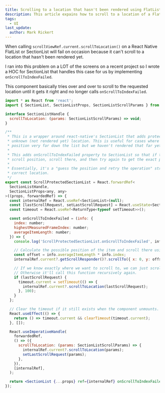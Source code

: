 ```yaml
---
title: Scrolling to a location that hasn't been rendered using FlatList or SectionList
description: This article expains how to scroll to a location of a FlatList or SectionList that hasn't rendered yet
tags:
  - UI
last_update:
  author: Mark Rickert
---
```


When calling `scrollViewRef.current.scrollToLocation()` on a React Native FlatList or SectionList will fail on occasion because it can't scroll to a location that hasn't been rendered yet.

I ran into this problem on a LOT of the screens on a recent project so I wrote a HOC for SectionList that handles this case for us by implementing `onScrollToIndexFailed`.

This component basically tries over and over to scroll to the requested location until it gets it right and no longer calls `onScrollToIndexFailed`.

```jsx
import * as React from 'react';
import { SectionList, SectionListProps, SectionListScrollParams } from 'react-native';

interface SectionListHandle {
  scrollToLocation: (params: SectionListScrollParams) => void;
}

/**
 * This is a wrapper around react-native's SectionList that adds protection against scrolling to an
 * unknown (not rendered yet) location. This is useful for cases where the user wants to scroll to a
 * position very far down the list but we haven't rendered that far yet.
 *
 * This adds onScrollToIndexFailed property to SectionList so that if the scroll fails, we calculate the aproximate
 * scroll position, scroll there, and then try again to get the exact position requested.
 *
 * Essentially, it's a "guess the position and retry the operation" strategy until the list is scrolled to the
 * correct location.
 */
export const ScrollProtectedSectionList = React.forwardRef<
  SectionListHandle,
  SectionListProps<any, any>
>((props, forwardedRef) => {
  const internalRef = React.useRef<SectionList>(null);
  const [lastScrollRequest, setLastScrollRequest] = React.useState<SectionListScrollParams>();
  const timeout = React.useRef<ReturnType<typeof setTimeout>>();

  const onScrollToIndexFailed = (info: {
    index: number;
    highestMeasuredFrameIndex: number;
    averageItemLength: number;
  }) => {
    console.log('ScrollProtectedSectionList.onScrollToIndexFailed', info);

    // Calculate the possible position of the item and scroll there using the internal scroll responder.
    const offset = info.averageItemLength * info.index;
    internalRef.current?.getScrollResponder()?.scrollTo({ x: 0, y: offset, animated: false });

    // If we know exactly where we want to scroll to, we can just scroll now since the item is likely visible.
    // Otherwise it'll call this function recursively again.
    if (lastScrollRequest) {
      timeout.current = setTimeout(() => {
        internalRef.current?.scrollToLocation(lastScrollRequest);
      }, 100);
    }
  };

  // Clear the timeout if it still exists when the component unmounts.
  React.useEffect(() => {
    return () => timeout.current && clearTimeout(timeout.current);
  }, []);

  React.useImperativeHandle(
    forwardedRef,
    () => ({
      scrollToLocation: (params: SectionListScrollParams) => {
        internalRef.current?.scrollToLocation(params);
        setLastScrollRequest(params);
      },
    }),
    [internalRef],
  );

  return <SectionList {...props} ref={internalRef} onScrollToIndexFailed={onScrollToIndexFailed} />;
});
```
